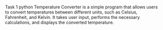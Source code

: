 Task 1
python Temperature Converter is a simple program that allows users to convert temperatures between different units, such as Celsius, Fahrenheit, and Kelvin. It takes user input, performs the necessary calculations, and displays the converted temperature.
